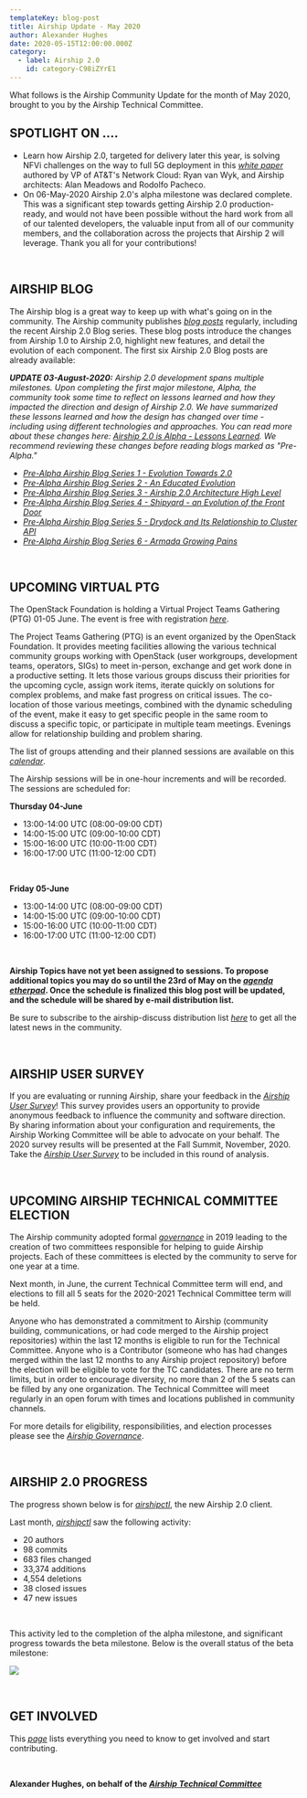 ```yaml
---
templateKey: blog-post
title: Airship Update - May 2020
author: Alexander Hughes
date: 2020-05-15T12:00:00.000Z
category: 
  - label: Airship 2.0
    id: category-C98iZYrE1
---
```


What follows is the Airship Community Update for the month of May 2020, brought to you by the Airship Technical
Committee.<!-- more -->

## **SPOTLIGHT ON ....**

- Learn how Airship 2.0, targeted for delivery later this year, is solving NFVi challenges on the way to full 5G
  deployment in this [*white paper*](https://www.airshipit.org/blog/airship2-whitepaper/) authored by VP of AT&T's
  Network Cloud: Ryan van Wyk, and Airship architects: Alan Meadows and Rodolfo Pacheco.
- On 06-May-2020 Airship 2.0's alpha milestone was declared complete. This was a significant step towards getting
  Airship 2.0 production-ready, and would not have been possible without the hard work from all of our talented
  developers, the valuable input from all of our community members, and the collaboration across the projects that
  Airship 2 will leverage. Thank you all for your contributions!

<br>

## **AIRSHIP BLOG**

The Airship blog is a great way to keep up with what's going on in the community. The Airship community publishes
[*blog posts*](https://www.airshipit.org/blog/) regularly, including the recent Airship 2.0 Blog series. These blog
posts introduce the changes from Airship 1.0 to Airship 2.0, highlight new features, and detail the evolution of each
component. The first six Airship 2.0 Blog posts are already available:

_**UPDATE 03-August-2020:** Airship 2.0 development spans multiple milestones. Upon completing the first major
milestone, Alpha, the community took some time to reflect on lessons learned and how they impacted the direction and
design of Airship 2.0. We have summarized these lessons learned and how the design has changed over time - including
using different technologies and approaches. You can read more about these changes here: [Airship 2.0 is Alpha - Lessons
Learned](https://www.airshipit.org/blog/airship2-is-alpha/). We recommend reviewing these changes before reading blogs
marked as "Pre-Alpha."_

- [*Pre-Alpha Airship Blog Series 1 - Evolution Towards 2.0*](
  https://www.airshipit.org/blog/pre-alpha-airship-blog-series-1-evolution-towards-2.0/)
- [*Pre-Alpha Airship Blog Series 2 - An Educated Evolution*](
  https://www.airshipit.org/blog/pre-alpha-airship-blog-series-2-an-educated-evolution/)
- [*Pre-Alpha Airship Blog Series 3 - Airship 2.0 Architecture High Level*](
  https://www.airshipit.org/blog/pre-alpha-airship-blog-series-3-airship-2.0-architecture-high-level/)
- [*Pre-Alpha Airship Blog Series 4 - Shipyard - an Evolution of the Front Door*](
  https://www.airshipit.org/blog/pre-alpha-airship-blog-series-4-shipyard-an-evolution-of-the-front-door/)
- [*Pre-Alpha Airship Blog Series 5 - Drydock and Its Relationship to Cluster API*](
  https://www.airshipit.org/blog/pre-alpha-airship-blog-series-5-drydock-and-its-relationship-to-cluster-api/)
- [*Pre-Alpha Airship Blog Series 6 - Armada Growing Pains*](
  https://www.airshipit.org/blog/pre-alpha-airship-blog-series-6-armada-growing-pains/)

<br>

## **UPCOMING VIRTUAL PTG**

The OpenStack Foundation is holding a Virtual Project Teams Gathering (PTG) 01-05 June. The event is free with
registration [*here*](https://www.eventbrite.com/e/virtual-project-teams-gathering-june-2020-tickets-103456996662).

The Project Teams Gathering (PTG) is an event organized by the OpenStack Foundation. It provides meeting facilities
allowing the various technical community groups working with OpenStack (user workgroups, development teams, operators,
SIGs) to meet in-person, exchange and get work done in a productive setting. It lets those various groups discuss their
priorities for the upcoming cycle, assign work items, iterate quickly on solutions for complex problems, and make fast
progress on critical issues. The co-location of those various meetings, combined with the dynamic scheduling of the
event, make it easy to get specific people in the same room to discuss a specific topic, or participate in multiple team
meetings. Evenings allow for relationship building and problem sharing.

The list of groups attending and their planned sessions are available on this [*calendar*](
https://object-storage-ca-ymq-1.vexxhost.net/swift/v1/6e4619c416ff4bd19e1c087f27a43eea/www-assets-prod/ptg/PTG2020-Schedule.pdf).

The Airship sessions will be in one-hour increments and will be recorded. The sessions are scheduled for:

**Thursday 04-June**
- 13:00-14:00 UTC (08:00-09:00 CDT)
- 14:00-15:00 UTC (09:00-10:00 CDT)
- 15:00-16:00 UTC (10:00-11:00 CDT)
- 16:00-17:00 UTC (11:00-12:00 CDT)

<br>

**Friday 05-June**
- 13:00-14:00 UTC (08:00-09:00 CDT)
- 14:00-15:00 UTC (09:00-10:00 CDT)
- 15:00-16:00 UTC (10:00-11:00 CDT)
- 16:00-17:00 UTC (11:00-12:00 CDT)

<br>

**Airship Topics have not yet been assigned to sessions. To propose additional topics you may do so until the 23rd of
May on the [*agenda etherpad*](https://etherpad.opendev.org/p/airship-virtual-ptg-2020). Once the schedule is finalized
this blog post will be updated, and the schedule will be shared by e-mail distribution list.**

Be sure to subscribe to the airship-discuss distribution list [*here*](
http://lists.airshipit.org/cgi-bin/mailman/listinfo) to get all the latest news in the community.

<br>

## **AIRSHIP USER SURVEY**

If you are evaluating or running Airship, share your feedback in the [*Airship User Survey*](
https://www.surveymonkey.com/r/YKZ9NC2)! This survey provides users an opportunity to provide anonymous feedback to
influence the community and software direction. By sharing information about your configuration and requirements, the
Airship Working Committee will be able to advocate on your behalf. The 2020 survey results will be presented at the Fall
Summit, November, 2020. Take the [*Airship User Survey*](https://www.surveymonkey.com/r/YKZ9NC2) to be included in this
round of analysis.

<br>

## **UPCOMING AIRSHIP TECHNICAL COMMITTEE ELECTION**

The Airship community adopted formal [*governance*](https://opendev.org/airship/governance) in 2019 leading to the
creation of two committees responsible for helping to guide Airship projects. Each of these committees is elected by
the community to serve for one year at a time.

Next month, in June, the current Technical Committee term will end, and elections to fill all 5 seats for the 2020-2021
Technical Committee term will be held.

Anyone who has demonstrated a commitment to Airship (community building, communications, or had code merged to the
Airship project repositories) within the last 12 months is eligible to run for the Technical Committee. Anyone who is a
Contributor (someone who has had changes merged within the last 12 months to any Airship project repository) before the
election will be eligible to vote for the TC candidates. There are no term limits, but in order to encourage diversity,
no more than 2 of the 5 seats can be filled by any one organization. The Technical Committee will meet regularly in an
open forum with times and locations published in community channels.

For more details for eligibility, responsibilities, and election processes please see the [*Airship Governance*](
https://opendev.org/airship/governance).

<br>

## **AIRSHIP 2.0 PROGRESS**

The progress shown below is for [*airshipctl*](https://opendev.org/airship/airshipctl), the new Airship 2.0 client.

Last month, [*airshipctl*](https://opendev.org/airship/airshipctl) saw the following activity:
- 20 authors
- 98 commits
- 683 files changed
- 33,374 additions
- 4,554 deletions
- 38 closed issues
- 47 new issues

<br>

This activity led to the completion of the alpha milestone, and significant progress towards the beta milestone. Below
is the overall status of the beta milestone:

![](/images/beta_status_may_2020.png)

<br>

## **GET INVOLVED**

This [*page*](https://www.airshipit.org/community/) lists everything you need to know to get involved and start
contributing. 

<br>

**Alexander Hughes, on behalf of the [*Airship Technical Committee*](
https://wiki.openstack.org/wiki/Airship/Airship-TC)**
